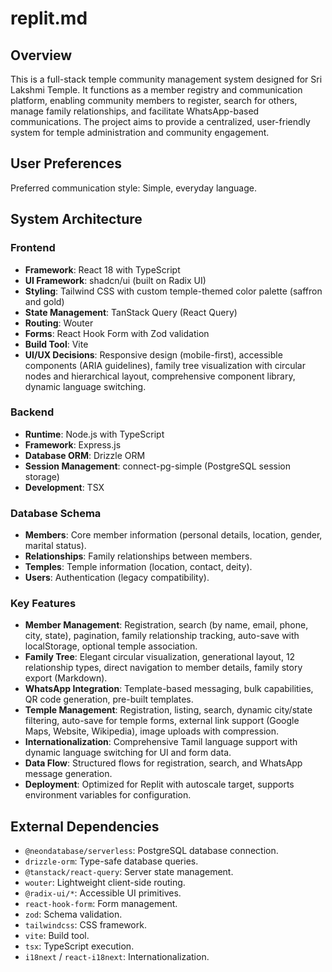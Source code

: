 # replit.md

## Overview
This is a full-stack temple community management system designed for Sri Lakshmi Temple. It functions as a member registry and communication platform, enabling community members to register, search for others, manage family relationships, and facilitate WhatsApp-based communications. The project aims to provide a centralized, user-friendly system for temple administration and community engagement.

## User Preferences
Preferred communication style: Simple, everyday language.

## System Architecture

### Frontend
- **Framework**: React 18 with TypeScript
- **UI Framework**: shadcn/ui (built on Radix UI)
- **Styling**: Tailwind CSS with custom temple-themed color palette (saffron and gold)
- **State Management**: TanStack Query (React Query)
- **Routing**: Wouter
- **Forms**: React Hook Form with Zod validation
- **Build Tool**: Vite
- **UI/UX Decisions**: Responsive design (mobile-first), accessible components (ARIA guidelines), family tree visualization with circular nodes and hierarchical layout, comprehensive component library, dynamic language switching.

### Backend
- **Runtime**: Node.js with TypeScript
- **Framework**: Express.js
- **Database ORM**: Drizzle ORM
- **Session Management**: connect-pg-simple (PostgreSQL session storage)
- **Development**: TSX

### Database Schema
- **Members**: Core member information (personal details, location, gender, marital status).
- **Relationships**: Family relationships between members.
- **Temples**: Temple information (location, contact, deity).
- **Users**: Authentication (legacy compatibility).

### Key Features
- **Member Management**: Registration, search (by name, email, phone, city, state), pagination, family relationship tracking, auto-save with localStorage, optional temple association.
- **Family Tree**: Elegant circular visualization, generational layout, 12 relationship types, direct navigation to member details, family story export (Markdown).
- **WhatsApp Integration**: Template-based messaging, bulk capabilities, QR code generation, pre-built templates.
- **Temple Management**: Registration, listing, search, dynamic city/state filtering, auto-save for temple forms, external link support (Google Maps, Website, Wikipedia), image uploads with compression.
- **Internationalization**: Comprehensive Tamil language support with dynamic language switching for UI and form data.
- **Data Flow**: Structured flows for registration, search, and WhatsApp message generation.
- **Deployment**: Optimized for Replit with autoscale target, supports environment variables for configuration.

## External Dependencies

- `@neondatabase/serverless`: PostgreSQL database connection.
- `drizzle-orm`: Type-safe database queries.
- `@tanstack/react-query`: Server state management.
- `wouter`: Lightweight client-side routing.
- `@radix-ui/*`: Accessible UI primitives.
- `react-hook-form`: Form management.
- `zod`: Schema validation.
- `tailwindcss`: CSS framework.
- `vite`: Build tool.
- `tsx`: TypeScript execution.
- `i18next` / `react-i18next`: Internationalization.
```